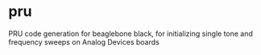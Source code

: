 # pru
PRU code generation for beaglebone black, for initializing single tone and frequency sweeps on Analog Devices boards
